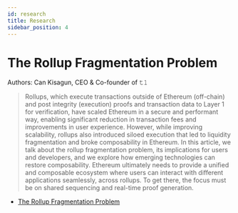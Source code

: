 ```yaml
---
id: research
title: Research
sidebar_position: 4
---
```


# The Rollup Fragmentation Problem

Authors: Can Kisagun, CEO & Co-founder of 𝚝𝟷

> Rollups, which execute transactions outside of Ethereum (off-chain) and post integrity (execution) proofs and transaction data to Layer 1 for verification, have scaled Ethereum in a secure and performant way, enabling significant reduction in transaction fees and improvements in user experience. However, while improving scalability, rollups also introduced siloed execution that led to liquidity fragmentation and broke composability in Ethereum. In this article, we talk about the rollup fragmentation problem, its implications for users and developers, and we explore how emerging technologies can restore composability. Ethereum ultimately needs to provide a unified and composable ecosystem where users can interact with different applications seamlessly, across rollups. To get there, the focus must be on shared sequencing and real-time proof generation.

- [The Rollup Fragmentation Problem](https://t1protocol.substack.com/p/the-rollup-fragmentation-problem)